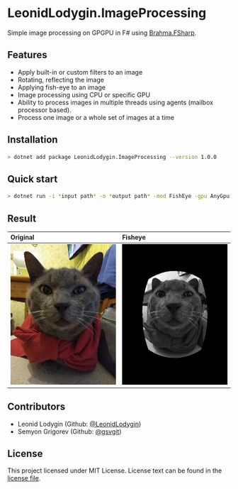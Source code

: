 # LeonidLodygin.ImageProcessing

Simple image processing on GPGPU in F# using [Brahma.FSharp](https://github.com/YaccConstructor/Brahma.FSharp).

## Features
* Apply built-in or custom filters to an image
* Rotating, reflecting the image
* Applying fish-eye to an image
* Image processing using CPU or specific GPU
* Ability to process images in multiple threads using agents (mailbox processor based).
* Process one image or a whole set of images at a time

## Installation
```sh
> dotnet add package LeonidLodygin.ImageProcessing --version 1.0.0
```

## Quick start
```sh
> dotnet run -i *input path* -o *output path* -mod FishEye -gpu AnyGpu
```
## Result
| Original                                                                                              | Fisheye                                                                                                 |
|:------------------------------------------------------------------------------------------------------|:--------------------------------------------------------------------------------------------------------|
| ![image](https://raw.githubusercontent.com/LeonidLodygin/ImageProcessing/gh-pages/images/example.jpg) | ![image](https://raw.githubusercontent.com/LeonidLodygin/ImageProcessing/gh-pages/images/processed.jpg) |

## Contributors

- Leonid Lodygin (Github: [@LeonidLodygin](https://github.com/LeonidLodygin))
- Semyon Grigorev (Github: [@gsvgit](https://github.com/gsvgit))

## License

This project licensed under MIT License. License text can be found in the
[license file](https://github.com/LeonidLodygin/ImageProcessing/blob/main/LICENSE.md).
